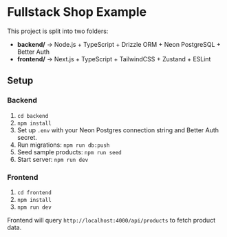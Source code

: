 
# Fullstack Shop Example

This project is split into two folders:

- **backend/** → Node.js + TypeScript + Drizzle ORM + Neon PostgreSQL + Better Auth  
- **frontend/** → Next.js + TypeScript + TailwindCSS + Zustand + ESLint  

## Setup

### Backend
1. `cd backend`
2. `npm install`
3. Set up `.env` with your Neon Postgres connection string and Better Auth secret.
4. Run migrations: `npm run db:push`
5. Seed sample products: `npm run seed`
6. Start server: `npm run dev`

### Frontend
1. `cd frontend`
2. `npm install`
3. `npm run dev`

Frontend will query `http://localhost:4000/api/products` to fetch product data.
